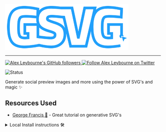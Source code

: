 <a href="#">
    <img src="https://raw.githubusercontent.com/alexleybourne/dynamic-svg-images/master/assets/Logo.png" alt="Dynamic Svg logo" width="400">
</a>

---

<a href="https://github.com/alexleybourne">
    <img src="https://img.shields.io/github/followers/alexleybourne?style=flat&logo=github" alt="Alex Leybourne's GitHub followers" >
</a>
<a href="https://twitter.com/AlexLeybourne" target="_blank">
    <img src="https://img.shields.io/twitter/follow/AlexLeybourne?&style=flat&logo=twitter&logoColor=white)" alt="Follow Alex Leybourne on Twitter">
</a>

![Status](https://img.shields.io/badge/Status%3A-Work%20in%20progress%20🔨-yellow)

Generate social preview images and more using the power of SVG's and magic ✨

## Resources Used

- [George Francis 🧠](https://dev.to/georgedoescode/tutorial-create-generative-social-images-using-svg-2c47) - Great tutorial on generative SVG's

<details>
<summary>Local Install instructions 🛠</summary>

1. None currently

</details>
